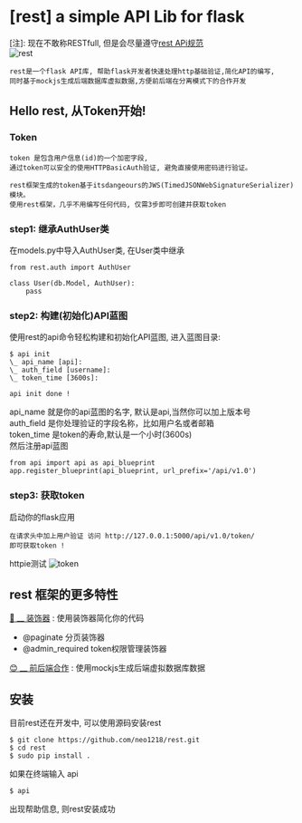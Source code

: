 [rest] a simple API Lib for flask
===
[注]: 现在不敢称RESTfull, 但是会尽量遵守[rest
APi规范](https://github.com/BingyanStudio/share-and-standards/blob/master/RESTful-API-design-standards.md)
<br/>
![rest](http://7xj431.com1.z0.glb.clouddn.com/i_need_rest_by_gada_chan-d34h65n.jpg) <br/>

    rest是一个flask API库, 帮助flask开发者快速处理http基础验证,简化API的编写,
    同时基于mockjs生成后端数据库虚拟数据,方便前后端在分离模式下的合作开发

## Hello rest, 从Token开始!
### Token

    token 是包含用户信息(id)的一个加密字段,
    通过token可以安全的使用HTTPBasicAuth验证, 避免直接使用密码进行验证。

    rest框架生成的token基于itsdangeours的JWS(TimedJSONWebSignatureSerializer)模块。
    使用rest框架，几乎不用编写任何代码, 仅需3步即可创建并获取token

### step1: 继承AuthUser类
在models.py中导入AuthUser类, 在User类中继承

    from rest.auth import AuthUser

    class User(db.Model, AuthUser):
        pass

### step2: 构建(初始化)API蓝图
使用rest的api命令轻松构建和初始化API蓝图, 进入蓝图目录:

    $ api init
    \_ api_name [api]:
    \_ auth_field [username]:
    \_ token_time [3600s]:

    api init done !

api_name 就是你的api蓝图的名字, 默认是api,当然你可以加上版本号<br/>
auth_field 是你处理验证的字段名称，比如用户名或者邮箱 <br/>
token_time 是token的寿命,默认是一个小时(3600s) <br/>
然后注册api蓝图

    from api import api as api_blueprint
    app.register_blueprint(api_blueprint, url_prefix='/api/v1.0')


### step3: 获取token
启动你的flask应用

    在请求头中加上用户验证 访问 http://127.0.0.1:5000/api/v1.0/token/
    即可获取token !

httpie测试
![token](http://7xj431.com1.z0.glb.clouddn.com/g)


## rest 框架的更多特性
[🍺 __ 装饰器](https://github.com/neo1218/rest/blob/master/doc%2Fdecorate.md) : 使用装饰器简化你的代码 <br/>
- @paginate 分页装饰器
- @admin_required token权限管理装饰器

[😊 __ 前后端合作](https://github.com/neo1218/rest/blob/master/doc%2Fmock.md) : 使用mockjs生成后端虚拟数据库数据

## 安装
目前rest还在开发中, 可以使用源码安装rest

    $ git clone https://github.com/neo1218/rest.git
    $ cd rest
    $ sudo pip install .

如果在终端输入 api

    $ api

出现帮助信息, 则rest安装成功
